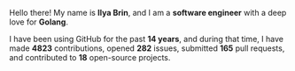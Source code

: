 Hello there! My name is **Ilya Brin**, and I am a **software engineer** with a deep love for **Golang**.

I have been using GitHub for the past **14 years**, and during that time, I have made **4823** contributions, opened **282** issues, submitted **165** pull requests, and contributed to **18** open-source projects.
